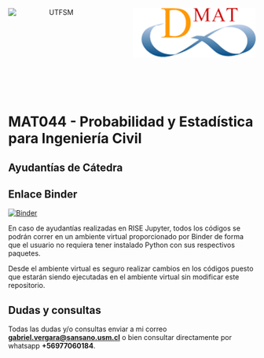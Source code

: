 <header>
<img src="https://upload.wikimedia.org/wikipedia/commons/4/47/Logo_UTFSM.png" width=200 alt="UTFSM" align="left"/>
<img src="./images/dmat.png" alt="DMAT" align="right"/>
</header>
</br></br></br></br></br>

</br>
</br>


# MAT044 - Probabilidad y Estadística para Ingeniería Civil

## Ayudantías de Cátedra

## Enlace Binder
[![Binder](https://mybinder.org/badge_logo.svg)](https://mybinder.org/v2/gh/GabrielVergaraSchifferli/MAT044_Ayudantia/main)


En caso de ayudantías realizadas en RISE Jupyter, todos los códigos se podrán correr en un ambiente virtual proporcionado por Binder de forma que el usuario no requiera tener instalado Python con sus respectivos paquetes.

Desde el ambiente virtual es seguro realizar cambios en los códigos puesto que estarán siendo ejecutadas en el ambiente virtual sin modificar este repositorio.

## Dudas y consultas
Todas las dudas y/o consultas enviar a mi correo **gabriel.vergara@sansano.usm.cl** o bien consultar directamente por whatsapp **+56977060184**.

